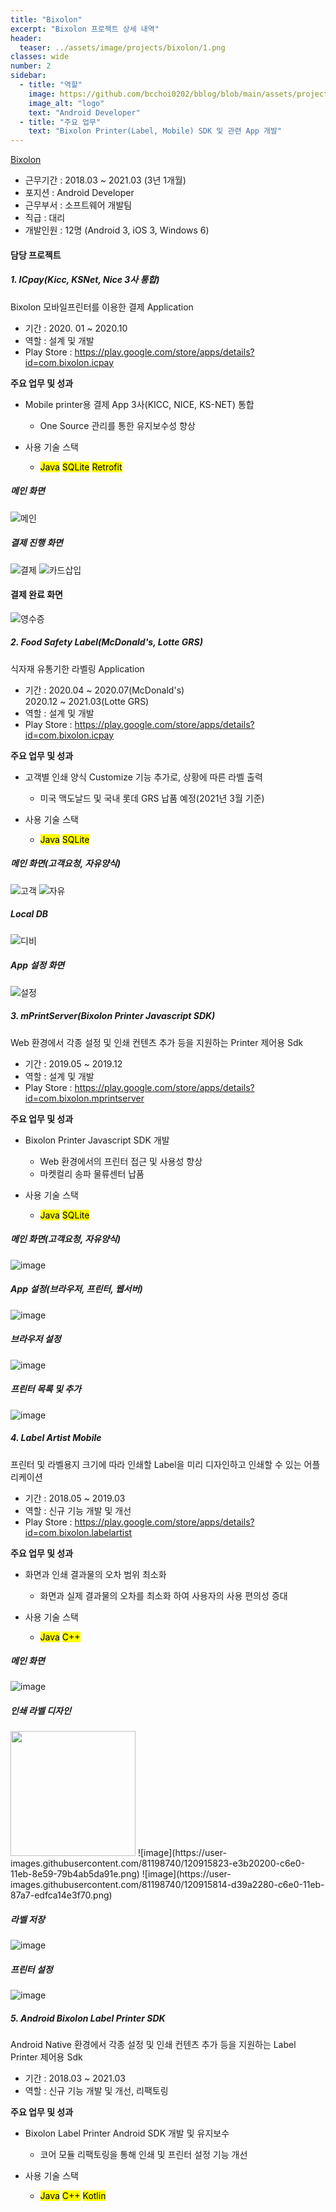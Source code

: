 ```yaml
---
title: "Bixolon"
excerpt: "Bixolon 프로젝트 상세 내역"
header:
  teaser: ../assets/image/projects/bixolon/1.png
classes: wide
number: 2
sidebar:
  - title: "역할"
    image: https://github.com/bcchoi0202/bblog/blob/main/assets/projects/bixolon/bixolon_ci-removebg-preview.png?raw=true
    image_alt: "logo"
    text: "Android Developer"
  - title: "주요 업무"
    text: "Bixolon Printer(Label, Mobile) SDK 및 관련 App 개발"
---
```



[Bixolon](https://www.bixolon.com "빅솔론")
- 근무기간 : 2018.03 ~ 2021.03 (3년 1개월)
- 포지션 : Android Developer
- 근무부서 : 소프트웨어 개발팀
- 직급 : 대리
- 개발인원 : 12명 (Android 3, iOS 3, Windows 6)

#### 담당 프로젝트
##### 1. ICpay(Kicc, KSNet, Nice 3사 통합)
Bixolon 모바일프린터를 이용한 결제 Application

* 기간 : 2020. 01 ~ 2020.10
* 역할 : 설계 및 개발
* Play Store : https://play.google.com/store/apps/details?id=com.bixolon.icpay

**주요 업무 및 성과**
* Mobile printer용 결제 App 3사(KICC, NICE, KS-NET) 통합
  * One Source 관리를 통한 유지보수성 향상

* 사용 기술 스택
  * <mark>Java</mark> <mark>SQLite</mark> <mark>Retrofit</mark>

##### 메인 화면
![메인](https://user-images.githubusercontent.com/81198740/120916540-2675d900-c6e5-11eb-89d8-c081d6c573d7.png)

##### 결제 진행 화면
![결제](https://user-images.githubusercontent.com/81198740/120916538-24ac1580-c6e5-11eb-8ab0-02a2519ca17e.png)
![카드삽입](https://user-images.githubusercontent.com/81198740/120916542-27a70600-c6e5-11eb-83d0-561c772a0838.png)

#### 결제 완료 화면
![영수증](https://user-images.githubusercontent.com/81198740/120916541-270e6f80-c6e5-11eb-91ae-de55ac9dd3cf.png)


##### 2. Food Safety Label(McDonald's, Lotte GRS)
식자재 유통기한 라벨링 Application

* 기간 : 2020.04 ~ 2020.07(McDonald's)  
        2020.12 ~ 2021.03(Lotte GRS)
* 역할 : 설계 및 개발
* Play Store : https://play.google.com/store/apps/details?id=com.bixolon.icpay

**주요 업무 및 성과**
* 고객별 인쇄 양식 Customize 기능 추가로, 상황에 따른 라벨 출력
  * 미국 맥도날드 및 국내 롯데 GRS 납품 예정(2021년 3월 기준) 

* 사용 기술 스택
  * <mark>Java</mark> <mark>SQLite</mark>

##### 메인 화면(고객요청, 자유양식)
![고객](https://user-images.githubusercontent.com/81198740/120915519-1824be80-c6df-11eb-95fc-097339427348.png) ![자유](https://user-images.githubusercontent.com/81198740/120915513-12c77400-c6df-11eb-882e-21bf0ddfe7cd.png)

##### Local DB
![디비](https://user-images.githubusercontent.com/81198740/120915520-1bb84580-c6df-11eb-8fb1-c25d061aa330.png)

##### App 설정 화면
![설정](https://user-images.githubusercontent.com/81198740/120915524-1d820900-c6df-11eb-91a5-a7b2b3ef1241.png)


##### 3. mPrintServer(Bixolon Printer Javascript SDK)
Web 환경에서 각종 설정 및 인쇄 컨텐츠 추가 등을 지원하는 Printer 제어용 Sdk

* 기간 : 2019.05 ~ 2019.12
* 역할 : 설계 및 개발
* Play Store : https://play.google.com/store/apps/details?id=com.bixolon.mprintserver

**주요 업무 및 성과**
* Bixolon Printer Javascript SDK 개발
  * Web 환경에서의 프린터 접근 및 사용성 향상
  * 마켓컬리 송파 물류센터 납품 

* 사용 기술 스택
  * <mark>Java</mark> <mark>SQLite</mark>

##### 메인 화면(고객요청, 자유양식)
![image](https://user-images.githubusercontent.com/81198740/120916357-20332d00-c6e4-11eb-8d65-46f666878237.png)

##### App 설정(브라우저, 프린터, 웹서버)
![image](https://user-images.githubusercontent.com/81198740/120916365-275a3b00-c6e4-11eb-96eb-dfd540f845e2.png)

##### 브라우저 설정
![image](https://user-images.githubusercontent.com/81198740/120916370-2c1eef00-c6e4-11eb-8841-f404c987a8d7.png) 

##### 프린터 목록 및 추가
![image](https://user-images.githubusercontent.com/81198740/120916375-3214d000-c6e4-11eb-81c3-d01ba176ca24.png)


##### 4. Label Artist Mobile
프린터 및 라벨용지 크기에 따라 인쇄할 Label을 미리 디자인하고 인쇄할 수 있는 어플리케이션 

* 기간 : 2018.05 ~ 2019.03
* 역할 : 신규 기능 개발 및 개선
* Play Store : https://play.google.com/store/apps/details?id=com.bixolon.labelartist

**주요 업무 및 성과**
* 화면과 인쇄 결과물의 오차 범위 최소화
  * 화면과 실제 결과물의 오차를 최소화 하여 사용자의 사용 편의성 증대

* 사용 기술 스택
  * <mark>Java</mark> <mark>C++</mark> 

##### 메인 화면
![image](https://user-images.githubusercontent.com/81198740/120915809-ced56e80-c6e0-11eb-8442-de53eacb2b7e.png)

##### 인쇄 라벨 디자인
<img src="https://play-lh.googleusercontent.com/PMjqQ8ZBTWbZtVhAohee55Ivg-BPqnazLe0cBJYwovntp-OcHiOZ6TR0XQpnOdlPxM2r=w2560-h1440-rw" width="200px">
![image](https://user-images.githubusercontent.com/81198740/120915823-e3b20200-c6e0-11eb-8e59-79b4ab5da91e.png) 
![image](https://user-images.githubusercontent.com/81198740/120915814-d39a2280-c6e0-11eb-87a7-edfca14e3f70.png)

##### 라벨 저장
![image](https://user-images.githubusercontent.com/81198740/120915833-eb71a680-c6e0-11eb-9998-a1ede504e820.png) 

##### 프린터 설정
![image](https://user-images.githubusercontent.com/81198740/120915838-edd40080-c6e0-11eb-9cf8-7fcaba7c1537.png)


##### 5. Android Bixolon Label Printer SDK
Android Native 환경에서 각종 설정 및 인쇄 컨텐츠 추가 등을 지원하는 Label Printer 제어용 Sdk

* 기간 : 2018.03 ~ 2021.03
* 역할 : 신규 기능 개발 및 개선, 리팩토링

**주요 업무 및 성과**
* Bixolon Label Printer Android SDK 개발 및 유지보수
  * 코어 모듈 리팩토링을 통해 인쇄 및 프린터 설정 기능 개선

* 사용 기술 스택
  * <mark>Java</mark> <mark>C++</mark> <mark>Kotlin</mark>
